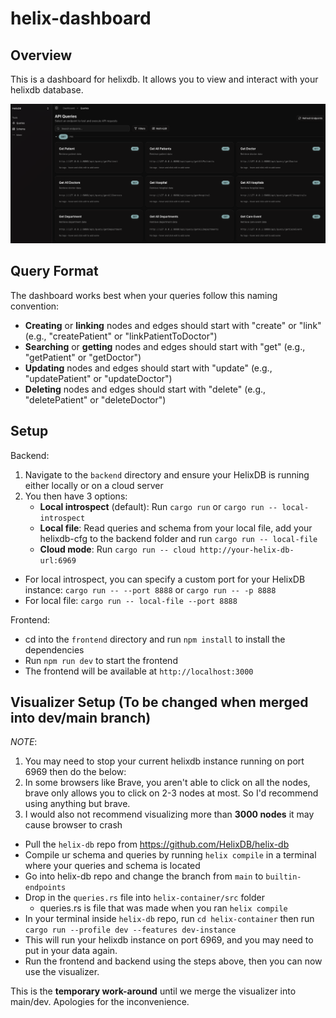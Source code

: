 # helix-dashboard

## Overview

This is a dashboard for helixdb. It allows you to view and interact with your helixdb database.

![Dashboard](./public/dashboard.png)


## Query Format

The dashboard works best when your queries follow this naming convention:

- **Creating** or **linking** nodes and edges should start with "create" or "link" (e.g., "createPatient" or "linkPatientToDoctor")
- **Searching** or **getting** nodes and edges should start with "get" (e.g., "getPatient" or "getDoctor")
- **Updating** nodes and edges should start with "update" (e.g., "updatePatient" or "updateDoctor")
- **Deleting** nodes and edges should start with "delete" (e.g., "deletePatient" or "deleteDoctor")

## Setup

Backend:
1. Navigate to the `backend` directory and ensure your HelixDB is running either locally or on a cloud server
2. You then have 3 options:
    - **Local introspect** (default): Run `cargo run` or `cargo run -- local-introspect`
    - **Local file**: Read queries and schema from your local file, add your helixdb-cfg to the backend folder and run `cargo run -- local-file`
    - **Cloud mode**: Run `cargo run -- cloud http://your-helix-db-url:6969`

- For local introspect, you can specify a custom port for your HelixDB instance: `cargo run -- --port 8888` or `cargo run -- -p 8888`
- For local file: `cargo run -- local-file --port 8888`

Frontend:
- cd into the `frontend` directory and run `npm install` to install the dependencies
- Run `npm run dev` to start the frontend
- The frontend will be available at `http://localhost:3000`

## Visualizer Setup (To be changed when merged into dev/main branch)

*NOTE*: 
1. You may need to stop your current helixdb instance running on port 6969 then do the below:
2. In some browsers like Brave, you aren't able to click on all the nodes, brave only allows you to click on 2-3 nodes at most. So I'd recommend using anything but brave.
3. I would also not recommend visualizing more than **3000 nodes** it may cause browser to crash

- Pull the `helix-db` repo from https://github.com/HelixDB/helix-db
- Compile ur schema and queries by running `helix compile` in a terminal where your queries and schema is located
- Go into helix-db repo and change the branch from `main` to `builtin-endpoints`
- Drop in the `queries.rs` file into `helix-container/src` folder
    - queries.rs is file that was made when you ran `helix compile`
- In your terminal inside `helix-db` repo, run `cd helix-container` then run `cargo run --profile dev --features dev-instance`
- This will run your helixdb instance on port 6969, and you may need to put in your data again.
- Run the frontend and backend using the steps above, then you can now use the visualizer.

This is the **temporary work-around** until we merge the visualizer into main/dev. Apologies for the inconvenience.
